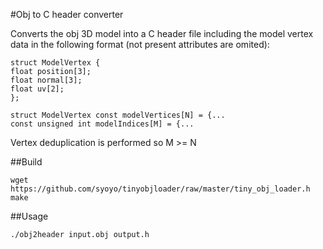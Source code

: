 #Obj to C header converter

Converts the obj 3D model into a C header file including the model vertex data in the following format (not present attributes are omited):

```
struct ModelVertex {
float position[3];
float normal[3];
float uv[2];
};

struct ModelVertex const modelVertices[N] = {...
const unsigned int modelIndices[M] = {...
```

Vertex deduplication is performed so M >= N

##Build

```
wget https://github.com/syoyo/tinyobjloader/raw/master/tiny_obj_loader.h
make
```

##Usage

```
./obj2header input.obj output.h
```
